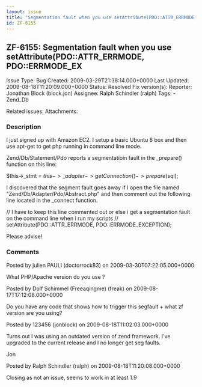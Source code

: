 ```yaml
---
layout: issue
title: "Segmentation fault when you use setAttribute(PDO::ATTR_ERRMODE, PDO::ERRMODE_EX"
id: ZF-6155
---
```


ZF-6155: Segmentation fault when you use setAttribute(PDO::ATTR\_ERRMODE, PDO::ERRMODE\_EX
------------------------------------------------------------------------------------------

 Issue Type: Bug Created: 2009-03-29T21:38:14.000+0000 Last Updated: 2009-08-18T11:20:09.000+0000 Status: Resolved Fix version(s): 
 Reporter:  Jonathan Block (block.jon)  Assignee:  Ralph Schindler (ralph)  Tags: - Zend\_Db
 
 Related issues: 
 Attachments: 
### Description

I just signed up with Amazon EC2. I setup a basic Ubuntu 8 box and then use apt-get to get php running in command line mode.

Zend/Db/Statement/Pdo reports a segmentatioin fault in the \_prepare() function on this line:

$this->\_stmt = $this->\_adapter->getConnection()->prepare($sql);

I discovered that the segment fault goes away if I open the file named "Zend/Db/Adapter/Pdo/Abstract.php" and then comment out the following line located in the \_connect function.

// I have to keep this line commented out or else i get a segmentation fault on the command line when i run my scripts // setAttribute(PDO::ATTR\_ERRMODE, PDO::ERRMODE\_EXCEPTION);

Please advise!

 

 

### Comments

Posted by julien PAULI (doctorrock83) on 2009-03-30T07:22:05.000+0000

What PHP/Apache version do you use ?

 

 

Posted by Dolf Schimmel (Freeaqingme) (freak) on 2009-08-17T17:12:08.000+0000

Do you have any code that shows how to trigger this segfault + what zf version are you using?

 

 

Posted by 123456 (jonblock) on 2009-08-18T11:02:03.000+0000

Turns out I was using an outdated version of zend framework. I've upgraded to the current release and I no longer get seg faults.

Jon

 

 

Posted by Ralph Schindler (ralph) on 2009-08-18T11:20:08.000+0000

Closing as not an issue, seems to work in at least 1.9

 

 